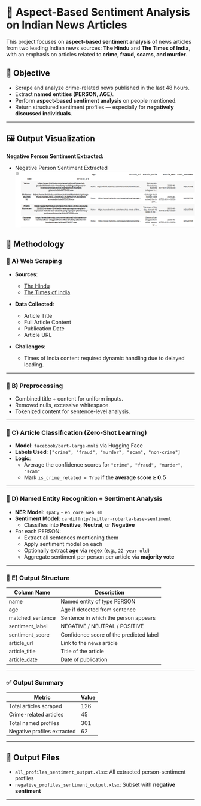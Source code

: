 # 📰 Aspect-Based Sentiment Analysis on Indian News Articles

This project focuses on **aspect-based sentiment analysis** of news articles from two leading Indian news sources: **The Hindu** and **The Times of India**, with an emphasis on articles related to **crime, fraud, scams, and murder**.

## 📌 Objective

- Scrape and analyze crime-related news published in the last 48 hours.
- Extract **named entities (PERSON, AGE)**.
- Perform **aspect-based sentiment analysis** on people mentioned.
- Return structured sentiment profiles — especially for **negatively discussed individuals**.

---

## 🖼️ Output Visualization
**Negative Person Sentiment Extracted:**

- Negative Person Sentiment Extracted 
  <img src= "Negative_persons_extracted.png" alt="picture" width="600" />


## 🧠 Methodology

### 🔹 A) Web Scraping

- **Sources**:  
  - [The Hindu](https://www.thehindu.com/)
  - [The Times of India](https://timesofindia.indiatimes.com/)

- **Data Collected**:
  - Article Title  
  - Full Article Content  
  - Publication Date  
  - Article URL  

- **Challenges**:
  - Times of India content required dynamic handling due to delayed loading.

---

### 🔹 B) Preprocessing

- Combined title + content for uniform inputs.
- Removed nulls, excessive whitespace.
- Tokenized content for sentence-level analysis.

---

### 🔹 C) Article Classification (Zero-Shot Learning)

- **Model**: `facebook/bart-large-mnli` via Hugging Face
- **Labels Used**: `["crime", "fraud", "murder", "scam", "non-crime"]`
- **Logic**:  
  - Average the confidence scores for `"crime", "fraud", "murder", "scam"`
  - Mark `is_crime_related = True` if the **average score ≥ 0.5**

---

### 🔹 D) Named Entity Recognition + Sentiment Analysis

- **NER Model**: `spaCy` - `en_core_web_sm`
- **Sentiment Model**: `cardiffnlp/twitter-roberta-base-sentiment`
  - Classifies into **Positive**, **Neutral**, or **Negative**
- For each PERSON:
  - Extract all sentences mentioning them
  - Apply sentiment model on each
  - Optionally extract **age** via regex (e.g., `22-year-old`)
  - Aggregate sentiment per person per article via **majority vote**

---

### 🔹 E) Output Structure

| Column Name         | Description                               |
|---------------------|-------------------------------------------|
| name                | Named entity of type PERSON               |
| age                 | Age if detected from sentence             |
| matched_sentence    | Sentence in which the person appears      |
| sentiment_label     | NEGATIVE / NEUTRAL / POSITIVE             |
| sentiment_score     | Confidence score of the predicted label   |
| article_url         | Link to the news article                  |
| article_title       | Title of the article                      |
| article_date        | Date of publication                       |

---


### ✅ Output Summary
| Metric                      | Value   |
|----------------------------|---------|
| Total articles scraped     | 126     |
| Crime-related articles     | 45      |
| Total named profiles       | 301     |
| Negative profiles extracted| 62      |

---- 

## 📁 Output Files

- `all_profiles_sentiment_output.xlsx`: All extracted person-sentiment profiles  
- `negative_profiles_sentiment_output.xlsx`: Subset with **negative sentiment**



---

